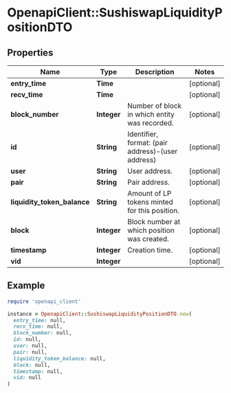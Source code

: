 # OpenapiClient::SushiswapLiquidityPositionDTO

## Properties

| Name | Type | Description | Notes |
| ---- | ---- | ----------- | ----- |
| **entry_time** | **Time** |  | [optional] |
| **recv_time** | **Time** |  | [optional] |
| **block_number** | **Integer** | Number of block in which entity was recorded. | [optional] |
| **id** | **String** | Identifier, format: (pair address)-(user address) | [optional] |
| **user** | **String** | User address. | [optional] |
| **pair** | **String** | Pair address. | [optional] |
| **liquidity_token_balance** | **String** | Amount of LP tokens minted for this position. | [optional] |
| **block** | **Integer** | Block number at which position was created. | [optional] |
| **timestamp** | **Integer** | Creation time. | [optional] |
| **vid** | **Integer** |  | [optional] |

## Example

```ruby
require 'openapi_client'

instance = OpenapiClient::SushiswapLiquidityPositionDTO.new(
  entry_time: null,
  recv_time: null,
  block_number: null,
  id: null,
  user: null,
  pair: null,
  liquidity_token_balance: null,
  block: null,
  timestamp: null,
  vid: null
)
```

